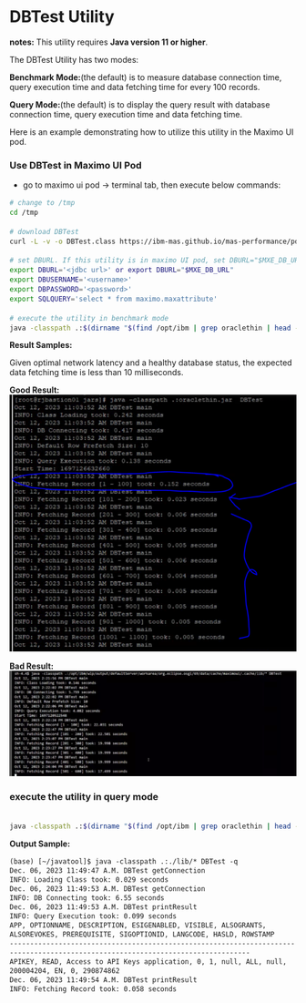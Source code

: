 # DBTest Utility

**notes:** This utility requires **Java version 11 or higher**.

The DBTest Utility has two modes:

**Benchmark Mode:**(the default) is to measure database connection time, query execution time and data fetching time for every 100 records. 

**Query Mode:**(the default) is to display the query result with database connection time, query execution time and data fetching time. 


Here is an example demonstrating how to utilize this utility in the Maximo UI pod.

### Use DBTest in Maximo UI Pod

- go to maximo ui pod -> terminal tab, then execute below commands:

```bash
# change to /tmp
cd /tmp

# download DBTest
curl -L -v -o DBTest.class https://ibm-mas.github.io/mas-performance/pd/download/DBTest.class

# set DBURL. If this utility is in maximo UI pod, set DBURL="$MXE_DB_URL"
export DBURL='<jdbc url>' or export DBURL="$MXE_DB_URL"
export DBUSERNAME='<username>'
export DBPASSWORD='<password>'
export SQLQUERY='select * from maximo.maxattribute'

# execute the utility in benchmark mode
java -classpath .:$(dirname "$(find /opt/ibm | grep oraclethin | head -n 1)")/* DBTestjava
```

**Result Samples:**

Given optimal network latency and a healthy database status, the expected data fetching time is less than 10 milliseconds.

**Good Result:**
![Good Result](./images/dbtest-goodresult.png)

**Bad Result:**
![Bad Result](./images/dbtest-badresult.png)


### execute the utility in query mode
```bash

java -classpath .:$(dirname "$(find /opt/ibm | grep oraclethin | head -n 1)")/* DBTestjava -q
```

**Output Sample:**

```text
(base) [~/javatool]$ java -classpath .:./lib/* DBTest -q
Dec. 06, 2023 11:49:47 A.M. DBTest getConnection
INFO: Loading Class took: 0.029 seconds
Dec. 06, 2023 11:49:53 A.M. DBTest getConnection
INFO: DB Connecting took: 6.55 seconds
Dec. 06, 2023 11:49:53 A.M. DBTest printResult
INFO: Query Execution took: 0.099 seconds
APP, OPTIONNAME, DESCRIPTION, ESIGENABLED, VISIBLE, ALSOGRANTS, ALSOREVOKES, PREREQUISITE, SIGOPTIONID, LANGCODE, HASLD, ROWSTAMP
---------------------------------------------------------------------------------------------------------------------------------
APIKEY, READ, Access to API Keys application, 0, 1, null, ALL, null, 200004204, EN, 0, 290874862
Dec. 06, 2023 11:49:54 A.M. DBTest printResult
INFO: Fetching Record took: 0.058 seconds
```